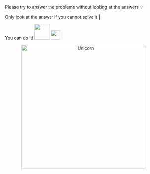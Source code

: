 Please try to answer the problems without looking at the answers 💡

Only look at the answer if you cannot solve it 🔎

You can do it! <img src="https://media.giphy.com/media/VgCDAzcKvsR6OM0uWg/giphy.gif" width="50" /> <img src="https://cultofthepartyparrot.com/parrots/dabparrot.gif" width="30" height="30"/>

<p align="center">
  <img height="400" alt="Unicorn" src="https://c.tenor.com/GN73MKBawZYAAAAi/busy-cute.gif" />
</p>
